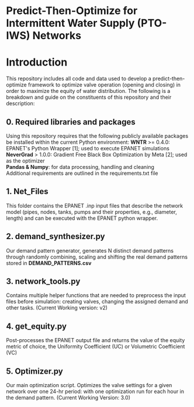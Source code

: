 # Predict-Then-Optimize for Intermittent Water Supply (PTO-IWS) Networks

# Introduction
This repository includes all code and data used to develop a predict-then-optimize framework to optimize valve operation (opening and closing) in order to maximize the equity of water distribution. The following is a breakdown and guide on the constituents of this repository and their description:


## 0. Required libraries and packages
Using this repository requires that the following publicly available packages be installed within the current Python environment:
**WNTR** >= 0.4.0: EPANET's Python Wrapper [1]; used to execute EPANET simulations  
**NeverGrad** > 1.0.0: Gradient Free Black Box Optimization by Meta [2]; used as the optimizer  
**Pandas & Numpy**: for data processing, handling and cleaning  
Additional requirements are outlined in the requirements.txt file  

## 1. Net_Files
This folder contains the EPANET .inp input files that describe the network model (pipes, nodes, tanks, pumps  and their properties, e.g., diameter, length) and can be executed with the EPANET python wrapper.

## 2. demand_synthesizer.py
Our demand pattern generator, generates N distinct demand patterns through randomly combining, scaling and shifting the real demand patterns stored in **DEMAND_PATTERNS.csv**  

## 3. network_tools.py  
Contains multiple helper functions that are needed to preprocess the input files before simulation: creating valves, changing the assigned demand and other tasks. (Current Working version: v2)  
  
## 4. get_equity.py
Post-processes the EPANET output file and returns the value of the equity metric of choice, the Uniformity Coefficient (UC) or Volumetric Coefficient (VC)  

## 5. Optimizer.py  
Our main optimization script. Optimizes the valve settings for a given network over one 24-hr period: with one optimization run for each hour in the demand pattern. (Current Working Version: 3.0)